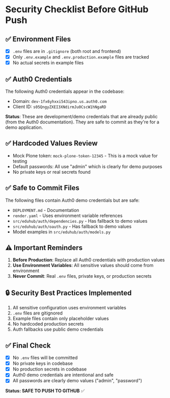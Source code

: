 # Security Checklist Before GitHub Push

## ✅ Environment Files
- [x] `.env` files are in `.gitignore` (both root and frontend)
- [x] Only `.env.example` and `.env.production.example` files are tracked
- [x] No actual secrets in example files

## ✅ Auth0 Credentials
The following Auth0 credentials appear in the codebase:
- Domain: `dev-1fx6yhxxi543ipno.us.auth0.com`
- Client ID: `s05QngyZXEI3XNdirmJu0CscW1hNgaRD`

**Status**: These are development/demo credentials that are already public (from the Auth0 documentation).
They are safe to commit as they're for a demo application.

## ✅ Hardcoded Values Review
- Mock Plone token: `mock-plone-token-12345` - This is a mock value for testing
- Default passwords: All use "admin" which is clearly for demo purposes
- No private keys or real secrets found

## ✅ Safe to Commit Files
The following files contain Auth0 demo credentials but are safe:
- `DEPLOYMENT.md` - Documentation
- `render.yaml` - Uses environment variable references
- `src/eduhub/auth/dependencies.py` - Has fallback to demo values
- `src/eduhub/auth/oauth.py` - Has fallback to demo values
- Model examples in `src/eduhub/auth/models.py`

## ⚠️ Important Reminders
1. **Before Production**: Replace all Auth0 credentials with production values
2. **Use Environment Variables**: All sensitive values should come from environment
3. **Never Commit**: Real `.env` files, private keys, or production secrets

## 🔒 Security Best Practices Implemented
1. All sensitive configuration uses environment variables
2. `.env` files are gitignored
3. Example files contain only placeholder values
4. No hardcoded production secrets
5. Auth fallbacks use public demo credentials

## ✅ Final Check
- [x] No `.env` files will be committed
- [x] No private keys in codebase
- [x] No production secrets in codebase
- [x] Auth0 demo credentials are intentional and safe
- [x] All passwords are clearly demo values ("admin", "password")

**Status: SAFE TO PUSH TO GITHUB** ✅
